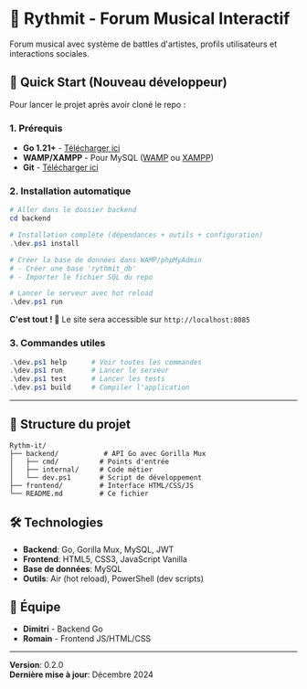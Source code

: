 # 🎵 Rythmit - Forum Musical Interactif

Forum musical avec système de battles d'artistes, profils utilisateurs et interactions sociales.

## 🚀 Quick Start (Nouveau développeur)

Pour lancer le projet après avoir cloné le repo :

### 1. Prérequis
- **Go 1.21+** - [Télécharger ici](https://golang.org/dl/)
- **WAMP/XAMPP** - Pour MySQL ([WAMP](https://www.wampserver.com/) ou [XAMPP](https://www.apachefriends.org/))
- **Git** - [Télécharger ici](https://git-scm.com/)

### 2. Installation automatique

```powershell
# Aller dans le dossier backend
cd backend

# Installation complète (dépendances + outils + configuration)
.\dev.ps1 install

# Créer la base de données dans WAMP/phpMyAdmin
# - Créer une base 'rythmit_db'
# - Importer le fichier SQL du repo

# Lancer le serveur avec hot reload
.\dev.ps1 run
```

**C'est tout ! 🎉** Le site sera accessible sur `http://localhost:8085`

### 3. Commandes utiles

```powershell
.\dev.ps1 help      # Voir toutes les commandes
.\dev.ps1 run       # Lancer le serveur
.\dev.ps1 test      # Lancer les tests
.\dev.ps1 build     # Compiler l'application
```

---

## 📁 Structure du projet

```
Rythm-it/
├── backend/           # API Go avec Gorilla Mux
│   ├── cmd/          # Points d'entrée
│   ├── internal/     # Code métier
│   └── dev.ps1       # Script de développement
├── frontend/         # Interface HTML/CSS/JS
└── README.md         # Ce fichier
```

## 🛠️ Technologies

- **Backend**: Go, Gorilla Mux, MySQL, JWT
- **Frontend**: HTML5, CSS3, JavaScript Vanilla
- **Base de données**: MySQL
- **Outils**: Air (hot reload), PowerShell (dev scripts)

## 👥 Équipe

- **Dimitri** - Backend Go
- **Romain** - Frontend JS/HTML/CSS

---

**Version**: 0.2.0  
**Dernière mise à jour**: Décembre 2024 